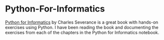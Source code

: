 # Python-For-Informatics

[Python for Informatics](https://www.pythonlearn.com/book.php) by Charles Severance is a great book with hands-on exercises using Python. I have been reading the book and documenting the exercises from each of the chapters in the Python for Informatics notebook. 

